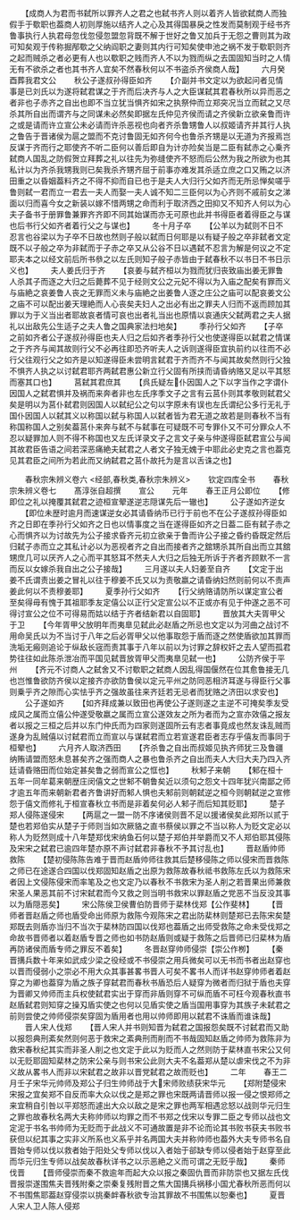 <!-- { "loadSidebar": true } -->
　　【成商人为君而书弑所以罪齐人之君之也弑书齐人则以着齐人皆欲弑商人而独假手于歜职也葢商人初则厚施以结齐人之心及其得国暴戾之性发而莫制观于经书齐鲁事执行人执君母忽伐忽侵忽盟忽背既不解于世好之鲁又加兵于无怨之曹则其为政可知矣观于传称掘邴歜之父纳阎职之妻则其内行可知矣使申池之祸不发于歜职则齐之起而贼杀之者必更有人也以歜职之贱而齐人不以为戮而纵之去国固知当时之人情无有不欲杀之者也其书齐人宜矣不然春秋何以不书盗杀齐侯商人哉】
　　六月癸酉葬我君文公
　　秋公子遂叔孙得臣如齐
　　【介副并书文定以为欲起问者见情事是已刘氏以为遂将弑君谋之于齐而后决齐与人之大臣谋弑其君春秋所以异而恶之者非也子赤齐之自出也即不当立犹当惧齐如宋之执祭仲而立郑突况当立而弑之又尽杀其所自出而谓齐与之同谋未必然矣即据左氏仲见齐侯而请之齐侯新立欲亲鲁而许之或是请而许立宣公未必请而许杀恶视也向者齐杀鲁甥鲁人以叔姬请齐并其行人执之鲁告于晋诸侯为扈之盟而不克讨鲁固无如齐何今也鲁杀齐甥是以无道为齐报焉岂反谋于齐而行之耶使齐不听二臣何以善后即自为计亦险矣当是二臣有弑赤之心乗齐弑商人国乱之防假贺立拜葬之礼以往先为弥缝使齐不怒而后公然为我之所欲为也其私计以为齐杀我甥我则已矣我杀齐甥齐屈于前事亦难发其杀适立庶之口又贿之以济田重之以昏姻葢料齐之不得不抑而自已也于是夫人大归行父如齐而无所忌惮矣嗟乎鲁则弑一君而立一君去一夫人而娶一夫人诚不知二三臣何以为心齐则不戚前女之涕面以归而喜今女之新装以嫁不惜两甥之命而利于取济西之田抑又不知齐人何以为心夫子备书于册罪鲁兼罪齐齐即不同其始谋而亦无可原也此并书得臣者着得臣之与谋也后书行父如齐者着行父之与谋也】
　　冬十月子卒
　　【公羊以为弑则不日不忍言也谷梁以为子卒不日故也然则子般以弑而日何耶是以有疑子般之卒非弑者文定既不以子般之卒为非弑而于子赤之卒又从公谷不日以遇弑不忍言为解是何议之不定耶夫本之以经文前后所书叅之以左氏则知子般子赤皆由于弑春秋不以书日不书日示义也】
　　夫人姜氏归于齐
　　【哀姜与弑齐桓以为戮而犹归丧致庙出姜无罪鲁人杀其子而逐之大归之后薨葬不见于经则文公之元妃不得以为入庙之配矣有罪而义与庙絶之哀姜鲁人丧之无罪而义未与庙絶之出姜鲁人逐之庄公之庙可以配哀姜文公之庙不可以配出姜天理絶而人心丧矣夫妇人之出必有出之罪夫人归而不返而顾加其罪以为于义当出者耶故哀者情可哀也出者礼当出也原情以哀通庆父弑两君之夫人据礼以出敌先公生适子之夫人鲁之国典家法扫地矣】
　　季孙行父如齐
　　【子卒之前如齐者公子遂叔孙得臣也夫人归之后如齐者季孙行父也使遂得臣以弑君之情谋之于齐齐与闻其故则行父不必再往即恐齐听夫人之诉则遂得臣宜执前约以往而不必行父往观行父之如齐是以知遂得臣未尝明言弑君于齐而齐不与闻其故矣然则行父独不惧齐人执之以讨弑君耶齐两弑君惠公新立行父固有所挟而请昏纳赂又足以平其怒而塞其口也】
　　莒弑其君庶其
　　【呉氏疑左仆因国人之下以字当作之字谓仆因国人之弑君惧并及祸而来奔者非也左氏序季文子之言有云莒仆则其孝敬则弑君父矣是明以为莒仆弑君则因国人以弑纪公之句以字原未有误也左氏谓纪公多行无礼于国仆因国人以弑其义以称国以弑与称国人以弑者皆为君无道之故若是则春秋不当有称国称国人之别矣葢莒仆来奔与弑不与弑事在可疑既不可专罪仆又不可分罪众人不忍以疑罪加人则不得不称国也又左氏详录文子之言文子亲与仲遂得臣弑君宣公与闻其故君臣告语之间若深恶痛絶夫弑君之人者文子独无媿于中耶此必史克之言也葢克见其君臣之间所为若此而又纳弑君之莒仆故托为是言以舌诛之也】

　　春秋宗朱辨义卷六
<经部,春秋类,春秋宗朱辨义>
　　钦定四库全书
　　春秋宗朱辨义卷七
　　髙淳张自超撰
　　宣公
　　元年
　　春王正月公即位
　　【修即位之礼以掩覆其弑君之迹桓宣翚遂逆志隠谋先后一辙也】
　　公子遂如齐逆女
　　【即位未歴时逾月而速谋逆女必其请昏纳币已行于前也不在公子遂叔孙得臣如齐之日即在季孙行父如齐之日也以情事度之当在遂得臣如齐之日葢二臣有弑子赤之心而惧齐以为讨故先为公子接求昏齐元初立欲亲于鲁而许公子接之昏约昏既定然后归弑子赤而立之其私计必以为恶视者齐之自出而接者齐之舘甥杀其所自出而立其舘甥庶几可以厌齐人之心而平其怒耳不然夫人大归之后独无所诉于齐者齐顾默不一言而反以女嫁杀我自出之公子接哉】
　　三月遂以夫人妇姜至自齐
　　【文定于出姜不氏谓责出姜之冒礼以往于穆姜不氏又以为责敬嬴之请昏纳妇然则前何以不责声姜此何以不责穆姜耶】
　　夏季孙行父如齐
　　【行父纳赂请防所以谋定宣公者至矣得毋有愧于其祖耶季友定僖公以正行父定宣公以不正或亦有见于仲遂之恶不可得讨宣公之位不可得易而姑以结于齐者结新君以自固耶】
　　晋放其大夫胥甲父于卫
　　【今年胥甲父放明年而夷臯见弑此必赵盾之所忌也文定以为河曲之战讨不用命吴氏以为不当讨于八年之后必胥甲父以他事取怨于盾而逐之然使盾欲加其罪而洗垢无瘢则追论于纵敌长宼而责其事于八年以前以为讨罪之辞权奸之去人望而孤君势往往如此陈杀泄冶而平国见弑晋放胥甲父而夷臯见弑一也】
　　公防齐侯于平州
　　【齐元不讨商人之弑舍又不讨歜职之弑商人因乱得国偃然在位其愈鲁接无几也岂惟鲁欲防齐侯以定接齐亦欲防鲁侯以定元平州之防同恶相济耳遂与得臣行父事则乗乎齐之隙而心实怯乎齐之强故虽往来齐廷若无忌者而犹赂之济田以求安也】
　　公子遂如齐
　　【如齐拜成兼以致田也再使公子遂则遂之主逆不可掩矣季友受成风之属而立僖公仲遂受敬嬴之属而立宣公遂效友之所为者而为之宣亦效僖之报友者以报之三桓之后并以东门仲氏而为四家则遂固所云有志者事竟成也然友诛乱贼而遂身为乱贼僖以讨弑君而立而宣以与谋弑君而立若宣遂君臣者志存乎僖友而事同于桓翚也】
　　六月齐人取济西田
　　【齐杀鲁之自出而叔姬见执齐师犹三及鲁疆纳贿请盟而怒未息甚矣齐之强而商人之暴也鲁杀齐之自出而夫人大归大夫乃四入齐廷请昏赂田而位始定甚矣鲁之弱而宣公之恇也】
　　秋邾子来朝
　　【邾在桓十五年一同牟葛来朝歴庄闵僖文之世邾不朝鲁矣近以须句之怨文十四年犹兴南鄙之师才逾五年而来朝新君者齐鲁讲好而邾人惧也夫邾前则朝弑逆之桓今则朝弑逆之宣修怨于僖文而修礼于桓宣春秋立书而是非着矣何必人邾子而后知其贬耶】
　　楚子郑人侵陈遂侵宋
　　【两扈之一盟一防不序诸侯则晋不足以援诸侯矣此郑所以贰于楚也若郑伯实从楚子于师则当如次厥貉之直书蔡侯以罪之不当以称人为贬文定必以称人为贬然则成十八年楚郑伐宋纳鱼石何以楚子郑伯并举爵而又不人郑伯耶其侵陈及宋宋之弑君已逾四年楚亦原不声讨弑君非春秋不予其讨乱也】
　　晋赵盾帅师救陈
　　【楚初侵陈陈告难于晋而赵盾帅师往救其后楚移侵陈之师以侵宋而晋救陈之师已在途遂合四国以伐郑固知赵盾之出原为救陈故春秋祗书救陈左氏以为救陈宋者因上文侵陈侵宋而率笔及之也文定乃以春秋不书救宋为圣人削之若晋果出师兼救宋圣人果恶其前不讨宋弑君而今又救之则当明书救宋以罪赵盾之党恶不当反没其事以为盾隠恶矣】
　　宋公陈侯卫侯曹伯防晋师于棐林伐郑【公作斐林】
　　【晋师者晋赵盾之师也盾受命出师原为救陈今观陈宋之君出防棐林则楚郑已去陈宋矣楚郑既去则盾亦当归不当次于棐林防四国以伐郑也葢盾之出师受救陈之命未受伐郑之命故书晋师者以着赵盾专晋之师也如书防赵盾则或疑于救陈之后晋师已归棐林为盾再防诸侯而盾专师之罪反不着矣】
　　冬晋赵穿帅师侵崇【崇公作栁】
　　【秦晋搆兵数十年来如武成少梁之役经或不书侵崇之用兵微矣可以无书而书者出赵穿也以晋而侵弱小之崇必不用大众其事甚畧书晋人可矣不畧书人而详书赵穿帅师者着赵穿之为卿也葢穿为盾之族子穿弑君而春秋书盾恐后人疑穿为微者而归狱于盾也夫穿为晋卿又帅师而主兵权使弑君实出于穿而非盾则穿不可纵而盾不可枉今观春秋直书赵盾弑君则知穿之操刄盾实使之也何以见盾实使之盾当国用事穿为其族子未弑君之前则尝使之帅师侵崇矣穿固为盾用者也用以帅师即用以弑君不诛盾而谁诛哉】
　　晋人宋人伐郑
　　【晋人宋人并书则知晋为弑君之国报怨矣既不讨弑君而又助以报怨典刑紊矣然则何恶于救宋之紊典刑而削而不书哉固知赵盾之帅师为救陈非为救宋春秋纪其实而非圣人削之也文定于此以为贬而人之然则防于棐林直书宋公又何以无贬耶固知棐林之防宋公亲与则书宋公此则大夫不名葢郑从楚以虐宋伐之不为非义故从畧书人而非以宋弑君之故非以晋党弑君之故而贬也】
　　二年
　　春王二月壬子宋华元帅师及郑公子归生帅师战于大宋师败绩获宋华元
　　【郑附楚侵宋宋报之宜矣郑不自反而率大众以伐之是郑之罪也宋既两请晋师以报一侵之恨郑师之来宜稍自引咎以平郑怒而遽出大众以敌之是宋之罪也两军相遇忿怒以战则华元归生之罪也故春秋名两大夫称帅师以均罪之而不书郑之伐宋以专罪二臣之专师以战也文定泥于书名书帅师为无贬而于此战义不可通故置是非不论而论其书败书获夫书败书获但以纪其事之实非义所系也义系乎并名两国大夫并称帅师也葢外大夫专师书名自晋始专师以伐以救者始于阳处父专师以伐以入者始于郤缺专师以侵者始于赵穿至此而华元归生专师以战矣故春秋详书之以示恶絶之义而可谓之无贬乎哉】
　　秦师伐晋
　　【晋师侵崇而秦不救逾年而起大众以报之秦固仇晋而非防崇也又据左氏伐晋报崇遂围焦夫晋残附秦之崇秦复残附晋之焦大国搆兵祸移小国尤春秋所恶而何以不书围焦耶葢赵穿侵崇以挑秦衅春秋欲专治其罪故不书围焦以恕秦也】
　　夏晋人宋人卫人陈人侵郑
